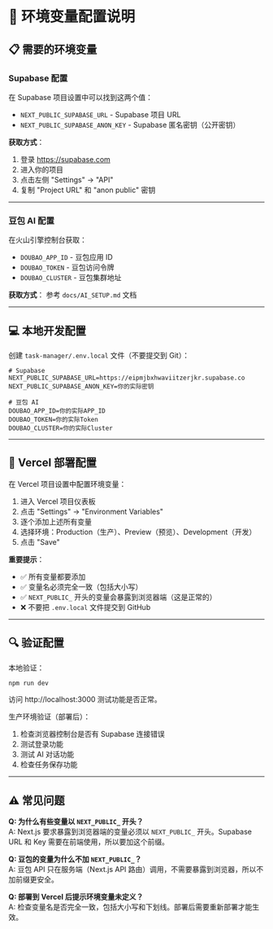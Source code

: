 # 🔐 环境变量配置说明

## 📋 需要的环境变量

### Supabase 配置
在 Supabase 项目设置中可以找到这两个值：
- `NEXT_PUBLIC_SUPABASE_URL` - Supabase 项目 URL
- `NEXT_PUBLIC_SUPABASE_ANON_KEY` - Supabase 匿名密钥（公开密钥）

**获取方式**：
1. 登录 https://supabase.com
2. 进入你的项目
3. 点击左侧 "Settings" → "API"
4. 复制 "Project URL" 和 "anon public" 密钥

---

### 豆包 AI 配置
在火山引擎控制台获取：
- `DOUBAO_APP_ID` - 豆包应用 ID
- `DOUBAO_TOKEN` - 豆包访问令牌
- `DOUBAO_CLUSTER` - 豆包集群地址

**获取方式**：
参考 `docs/AI_SETUP.md` 文档

---

## 💻 本地开发配置

创建 `task-manager/.env.local` 文件（不要提交到 Git）：

```env
# Supabase
NEXT_PUBLIC_SUPABASE_URL=https://eipmjbxhwaviitzerjkr.supabase.co
NEXT_PUBLIC_SUPABASE_ANON_KEY=你的实际密钥

# 豆包 AI
DOUBAO_APP_ID=你的实际APP_ID
DOUBAO_TOKEN=你的实际Token
DOUBAO_CLUSTER=你的实际Cluster
```

---

## 🚀 Vercel 部署配置

在 Vercel 项目设置中配置环境变量：

1. 进入 Vercel 项目仪表板
2. 点击 "Settings" → "Environment Variables"
3. 逐个添加上述所有变量
4. 选择环境：Production（生产）、Preview（预览）、Development（开发）
5. 点击 "Save"

**重要提示**：
- ✅ 所有变量都要添加
- ✅ 变量名必须完全一致（包括大小写）
- ✅ `NEXT_PUBLIC_` 开头的变量会暴露到浏览器端（这是正常的）
- ❌ 不要把 `.env.local` 文件提交到 GitHub

---

## 🔍 验证配置

本地验证：
```bash
npm run dev
```

访问 http://localhost:3000 测试功能是否正常。

生产环境验证（部署后）：
1. 检查浏览器控制台是否有 Supabase 连接错误
2. 测试登录功能
3. 测试 AI 对话功能
4. 检查任务保存功能

---

## ⚠️ 常见问题

**Q: 为什么有些变量以 `NEXT_PUBLIC_` 开头？**  
A: Next.js 要求暴露到浏览器端的变量必须以 `NEXT_PUBLIC_` 开头。Supabase URL 和 Key 需要在前端使用，所以要加这个前缀。

**Q: 豆包的变量为什么不加 `NEXT_PUBLIC_`？**  
A: 豆包 API 只在服务端（Next.js API 路由）调用，不需要暴露到浏览器，所以不加前缀更安全。

**Q: 部署到 Vercel 后提示环境变量未定义？**  
A: 检查变量名是否完全一致，包括大小写和下划线。部署后需要重新部署才能生效。

















